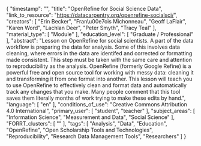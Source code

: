 {
    "timestamp": "",
    "title": "OpenRefine for Social Science Data",
    "link_to_resource": "https://datacarpentry.org/openrefine-socialsci/",
    "creators": [
        "Erin Becker",
        "Fran\u00e7ois Michonneau",
        "Geoff LaFlair",
        "Karen Word",
        "Lachlan Deer",
        "Peter Smyth",
        "Tracy Teal"
    ],
    "material_type": [
        "Module"
    ],
    "education_level": [
        "Graduate / Professional"
    ],
    "abstract": "Lesson on OpenRefine for social scientists. A part of the data workflow is preparing the data for analysis. Some of this involves data cleaning, where errors in the data are identifed and corrected or formatting made consistent. This step must be taken with the same care and attention to reproducibility as the analysis. OpenRefine (formerly Google Refine) is a powerful free and open source tool for working with messy data: cleaning it and transforming it from one format into another. This lesson will teach you to use OpenRefine to effectively clean and format data and automatically track any changes that you make. Many people comment that this tool saves them literally months of work trying to make these edits by hand.",
    "language": [
        "en"
    ],
    "conditions_of_use": "Creative Commons Attribution 4.0 International",
    "primary_user": [
        "student",
        "teacher"
    ],
    "subject_areas": [
        "Information Science",
        "Measurement and Data",
        "Social Science"
    ],
    "FORRT_clusters": [
        ""
    ],
    "tags": [
        "Analysis",
        "Data",
        "Education",
        "OpenRefine",
        "Open Scholarship Tools and Technologies",
        "Reproducibility",
        "Research Data Management Tools",
        "Researchers"
    ]
}